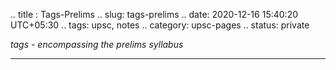 .. title : Tags-Prelims
.. slug: tags-prelims
.. date: 2020-12-16 15:40:20 UTC+05:30
.. tags: upsc, notes
.. category: upsc-pages
.. status: private

*tags - encompassing the prelims syllabus*
<!-- TEASER_END -->

***